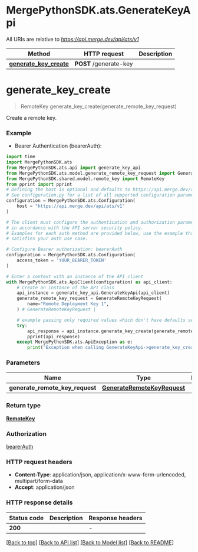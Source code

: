 # MergePythonSDK.ats.GenerateKeyApi

All URIs are relative to *https://api.merge.dev/api/ats/v1*

| Method                                                           | HTTP request           | Description |
| ---------------------------------------------------------------- | ---------------------- | ----------- |
| [**generate_key_create**](GenerateKeyApi.md#generate_key_create) | **POST** /generate-key |

# **generate_key_create**

> RemoteKey generate_key_create(generate_remote_key_request)

Create a remote key.

### Example

- Bearer Authentication (bearerAuth):

```python
import time
import MergePythonSDK.ats
from MergePythonSDK.ats.api import generate_key_api
from MergePythonSDK.ats.model.generate_remote_key_request import GenerateRemoteKeyRequest
from MergePythonSDK.shared.model.remote_key import RemoteKey
from pprint import pprint
# Defining the host is optional and defaults to https://api.merge.dev/api/ats/v1
# See configuration.py for a list of all supported configuration parameters.
configuration = MergePythonSDK.ats.Configuration(
    host = "https://api.merge.dev/api/ats/v1"
)

# The client must configure the authentication and authorization parameters
# in accordance with the API server security policy.
# Examples for each auth method are provided below, use the example that
# satisfies your auth use case.

# Configure Bearer authorization: bearerAuth
configuration = MergePythonSDK.ats.Configuration(
    access_token = 'YOUR_BEARER_TOKEN'
)

# Enter a context with an instance of the API client
with MergePythonSDK.ats.ApiClient(configuration) as api_client:
    # Create an instance of the API class
    api_instance = generate_key_api.GenerateKeyApi(api_client)
    generate_remote_key_request = GenerateRemoteKeyRequest(
        name="Remote Deployment Key 1",
    ) # GenerateRemoteKeyRequest |

    # example passing only required values which don't have defaults set
    try:
        api_response = api_instance.generate_key_create(generate_remote_key_request)
        pprint(api_response)
    except MergePythonSDK.ats.ApiException as e:
        print("Exception when calling GenerateKeyApi->generate_key_create: %s\n" % e)
```

### Parameters

| Name                            | Type                                                        | Description | Notes |
| ------------------------------- | ----------------------------------------------------------- | ----------- | ----- |
| **generate_remote_key_request** | [**GenerateRemoteKeyRequest**](GenerateRemoteKeyRequest.md) |             |

### Return type

[**RemoteKey**](RemoteKey.md)

### Authorization

[bearerAuth](../README.md#bearerAuth)

### HTTP request headers

- **Content-Type**: application/json, application/x-www-form-urlencoded, multipart/form-data
- **Accept**: application/json

### HTTP response details

| Status code | Description | Response headers |
| ----------- | ----------- | ---------------- |
| **200**     |             | -                |

[[Back to top]](#) [[Back to API list]](../README.md#documentation-for-api-endpoints) [[Back to Model list]](../README.md#documentation-for-models) [[Back to README]](../README.md)
